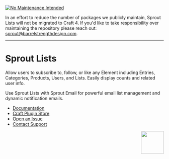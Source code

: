 
[![No Maintenance Intended](http://unmaintained.tech/badge.svg)](http://unmaintained.tech/)

In an effort to reduce the number of packages we publicly maintain, Sprout Lists will not be migrated to Craft 4. If you'd like to take responsibility over maintaining the repository please reach out: [sprout@barrelstrengthdesign.com](mailto:sprout@barrelstrengthdesign.com).

----

# Sprout Lists

Allow users to subscribe to, follow, or like any Element including Entries, Categories, Products, Users, and Lists. Easily display counts and related user info.

Use Sprout Lists with Sprout Email for powerful email list management and dynamic notification emails.

- [Documentation](https://sprout.barrelstrengthdesign.com/docs/lists/)
- [Craft Plugin Store](https://plugins.craftcms.com/sprout-lists)
- [Open an Issue](https://github.com/barrelstrength/craft-sprout-lists/issues)
- [Contact Support](https://sprout.barrelstrengthdesign.com/docs/support/support.html)

<a href="https://sprout.barrelstrengthdesign.com" target="_blank">
  <img src="https://s3.amazonaws.com/sprout.barrelstrengthdesign.com-assets/content/plugins/sprout-icon.svg" width="72" height="72" align="right">
</a>
